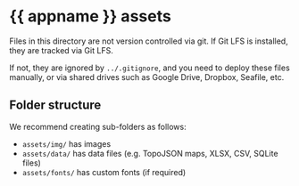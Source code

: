 # {{ appname }} assets

Files in this directory are not version controlled via git.
If Git LFS is installed, they are tracked via Git LFS.

If not, they are ignored by `../.gitignore`, and you need to deploy these files
manually, or via shared drives such as Google Drive, Dropbox, Seafile, etc.

## Folder structure

We recommend creating sub-folders as follows:

- `assets/img/` has images
- `assets/data/` has data files (e.g. TopoJSON maps, XLSX, CSV, SQLite files)
- `assets/fonts/` has custom fonts (if required)
